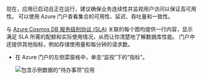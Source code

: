 现在，应用已启动且正在运行，建议确保业务连续性并监视用户访问以保证高可用性。 可以使用 Azure 门户查看集合的可用性、延迟、吞吐量和一致性。 

与 [Azure Cosmos DB 服务级别协议 (SLA)](https://azure.microsoft.com/support/legal/sla/documentdb/) 关联的每个图均提供一行内容，显示满足 SLA 所需的配额和实际使用情况，从而让你清楚地了解数据库性能。 门户中还提供其他指标，例如存储使用量和每分钟的请求数。

* 在 Azure 门户的左侧菜窗格中，单击“监视”下的“指标”。

   ![包含示例数据的“待办事项”应用](./media/cosmos-db-tutorial-review-slas/azure-cosmosdb-portal-metrics-slas.png)